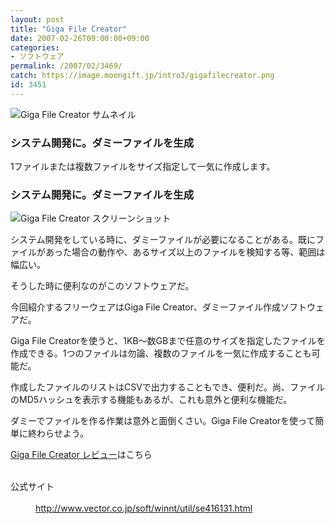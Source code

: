 ```yaml
---
layout: post
title: "Giga File Creator"
date: 2007-02-26T09:00:00+09:00
categories:
- ソフトウェア
permalink: /2007/02/3469/
catch: https://image.moongift.jp/intro3/gigafilecreator.png
id: 3451
---
```

 ![Giga File Creator サムネイル](https://image.moongift.jp/intro3/gigafilecreator.t.png "Giga File Creator サムネイル")
  

### システム開発に。ダミーファイルを生成
  
1ファイルまたは複数ファイルをサイズ指定して一気に作成します。  
<!--more-->  

### システム開発に。ダミーファイルを生成
  

![Giga File Creator スクリーンショット](https://image.moongift.jp/intro3/gigafilecreator.png "Giga File Creator スクリーンショット")

  

システム開発をしている時に、ダミーファイルが必要になることがある。既にファイルがあった場合の動作や、あるサイズ以上のファイルを検知する等、範囲は幅広い。

  

そうした時に便利なのがこのソフトウェアだ。

  

今回紹介するフリーウェアはGiga File Creator、ダミーファイル作成ソフトウェアだ。

  

Giga File Creatorを使うと、1KB～数GBまで任意のサイズを指定したファイルを作成できる。1つのファイルは勿論、複数のファイルを一気に作成することも可能だ。

  

作成したファイルのリストはCSVで出力することもでき、便利だ。尚、ファイルのMD5ハッシュを表示する機能もあるが、これも意外と便利な機能だ。

  

ダミーでファイルを作る作業は意外と面倒くさい。Giga File Creatorを使って簡単に終わらせよう。

  

[Giga File Creator レビュー](http://fw.moongift.jp/review/i-3472.html)はこちら

  
<dl>
<br><dt>公式サイト</dt>
<br><dd><a href="http://www.vector.co.jp/soft/winnt/util/se416131.html" target="_blank">http://www.vector.co.jp/soft/winnt/util/se416131.html</a></dd>
<br>
</dl>